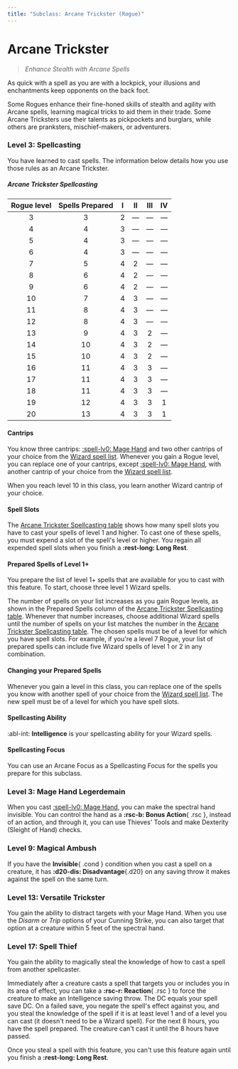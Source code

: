 ```yaml
---
title: "Subclass: Arcane Trickster (Rogue)"
---
```


<p style="display:none">
Enhance Stealth with Arcane Spells
</p>

# Arcane Trickster

> *Enhance Stealth with Arcane Spells*
 
As quick with a spell as you are with a lockpick, your illusions and enchantments keep opponents on the back foot.

Some Rogues enhance their fine-honed skills of stealth and agility with Arcane spells, learning magical tricks to aid them in their trade. Some Arcane Tricksters use their talents as pickpockets and burglars, while others are pranksters, mischief-makers, or adventurers.

### Level 3: Spellcasting

You have learned to cast spells. The information below details how you use those rules as an Arcane Trickster.

##### Arcane Trickster Spellcasting

| Rogue level | Spells Prepared | I | II | III | IV |
|:---:|:---:|:---:|:---:|:---:|:---:|
| 3 | 3 | 2 | — | — | — |
| 4 | 4 | 3 | — | — | — |
| 5 | 4 | 3 | — | — | — |
| 6 | 4 | 3 | — | — | — |
| 7 | 5 | 4 | 2 | — | — |
| 8 | 6 | 4 | 2 | — | — |
| 9 | 6 | 4 | 2 | — | — |
| 10 | 7 | 4 | 3 | — | — |
| 11 | 8 | 4 | 3 | — | — |
| 12 | 8 | 4 | 3 | — | — |
| 13 | 9 | 4 | 3 | 2 | — |
| 14 | 10 | 4 | 3 | 2 | — |
| 15 | 10 | 4 | 3 | 2 | — |
| 16 | 11 | 4 | 3 | 3 | — |
| 17 | 11 | 4 | 3 | 3 | — |
| 18 | 11 | 4 | 3 | 3 | — |
| 19 | 12 | 4 | 3 | 3 | 1 |
| 20 | 13 | 4 | 3 | 3 | 1 |

#### Cantrips

You know three cantrips: [:spell-lv0: Mage Hand] and two other cantrips of your choice from the [Wizard spell list]. Whenever you gain a Rogue level, you can replace one of your cantrips, except [:spell-lv0: Mage Hand], with another cantrip of your choice from the [Wizard spell list].

When you reach level 10 in this class, you learn another Wizard cantrip of your choice.

#### Spell Slots

The [Arcane Trickster Spellcasting table] shows how many spell slots you have to cast your spells of level 1 and higher. To cast one of these spells, you must expend a slot of the spell's level or higher. You regain all expended spell slots when you finish a **:rest-long: Long Rest**.

#### Prepared Spells of Level 1+

You prepare the list of level 1+ spells that are available for you to cast with this feature. To start, choose three level 1 Wizard spells.

The number of spells on your list increases as you gain Rogue levels, as shown in the Prepared Spells column of the [Arcane Trickster Spellcasting table]. Whenever that number increases, choose additional Wizard spells until the number of spells on your list matches the number in the [Arcane Trickster Spellcasting table]. The chosen spells must be of a level for which you have spell slots. For example, if you're a level 7 Rogue, your list of prepared spells can include five Wizard spells of level 1 or 2 in any combination.

[Arcane Trickster Spellcasting table]: #arcane-trickster-spellcasting

#### Changing your Prepared Spells

Whenever you gain a level in this class, you can replace one of the spells you know with another spell of your choice from the [Wizard spell list]. The new spell must be of a level for which you have spell slots.

#### Spellcasting Ability

:abl-int: **Intelligence** is your spellcasting ability for your Wizard spells.

#### Spellcasting Focus

You can use an Arcane Focus as a Spellcasting Focus for the spells you prepare for this subclass.

### Level 3: Mage Hand Legerdemain

When you cast [:spell-lv0: Mage Hand], you can make the spectral hand invisible. You can control the hand as a **:rsc-b: Bonus Action**{ .rsc }, instead of an action, and through it, you can use Thieves' Tools and make Dexterity (Sleight of Hand) checks.

### Level 9: Magical Ambush

If you have the **Invisible**{ .cond } condition when you cast a spell on a creature, it has **:d20-dis: Disadvantage**{.d20} on any saving throw it makes against the spell on the same turn.

### Level 13: Versatile Trickster

You gain the ability to distract targets with your Mage Hand. When you use the *Disarm* or *Trip* options of your Cunning Strike, you can also target that option at a creature within 5 feet of the spectral hand.

### Level 17: Spell Thief

You gain the ability to magically steal the knowledge of how to cast a spell from another spellcaster.

Immediately after a creature casts a spell that targets you or includes you in its area of effect, you can take a **:rsc-r: Reaction**{ .rsc } to force the creature to make an Intelligence saving throw. The DC equals your spell save DC. On a failed save, you negate the spell's effect against you, and you steal the knowledge of the spell if it is at least level 1 and of a level you can cast (it doesn't need to be a Wizard spell). For the next 8 hours, you have the spell prepared. The creature can't cast it until the 8 hours have passed.

Once you steal a spell with this feature, you can't use this feature again until you finish a **:rest-long: Long Rest**.

[:spell-lv0: Mage Hand]: ../../spells/description/core/cantrip.md#mage-hand
[Wizard spell list]: ../../spells/class-specific/wizard.md
